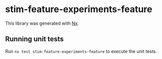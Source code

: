 # stim-feature-experiments-feature

This library was generated with [Nx](https://nx.dev).

## Running unit tests

Run `nx test stim-feature-experiments-feature` to execute the unit tests.
